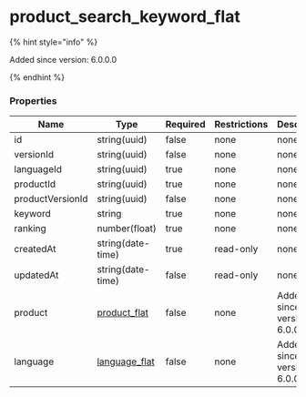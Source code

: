 
# product_search_keyword_flat

{% hint style="info" %}

Added since version: 6.0.0.0

{% endhint %}

### Properties

|Name|Type|Required|Restrictions|Description|
|---|---|---|---|---|
|id|string(uuid)|false|none|none|
|versionId|string(uuid)|false|none|none|
|languageId|string(uuid)|true|none|none|
|productId|string(uuid)|true|none|none|
|productVersionId|string(uuid)|false|none|none|
|keyword|string|true|none|none|
|ranking|number(float)|true|none|none|
|createdAt|string(date-time)|true|read-only|none|
|updatedAt|string(date-time)|false|read-only|none|
|product|[product_flat](/schema/product_flat)|false|none|Added since version: 6.0.0.0|
|language|[language_flat](/schema/language_flat)|false|none|Added since version: 6.0.0.0|
